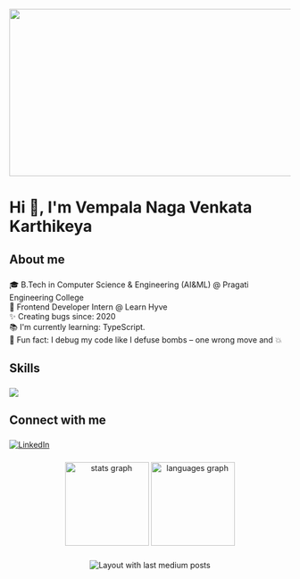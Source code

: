 <br clear="both">

<div align="center">
  <img height="300" width="800" src="https://user-images.githubusercontent.com/74038190/213910845-af37a709-8995-40d6-be59-724526e3c3d7.gif" />
</div>

###

<h1 align="left">Hi 👋, I'm Vempala Naga Venkata Karthikeya</h1>

###

<h2 align="left">About me</h2>

###

<p align="left">
🎓 B.Tech in Computer Science & Engineering (AI&ML) @ Pragati Engineering College<br>
💼 Frontend Developer Intern @ Learn Hyve<br>
✨ Creating bugs since: 2020<br>
📚 I'm currently learning: TypeScript.<br>
🎲 Fun fact: I debug my code like I defuse bombs – one wrong move and 💥
</p>

###

<h2 align="left">Skills</h2>

###

<div align="left">
  <img src="https://skillicons.dev/icons?i=js,ts,react,nodejs,express,mongodb,mysql,html,css,tailwind,cpp,python,docker,git" />
</div>

###

<h2 align="left">Connect with me</h2>

###

<div align="left">
  <a href="https://www.linkedin.com/in/vempalakarthikeya/" target="_blank">
    <img src="https://img.shields.io/badge/LinkedIn-0077B5?style=for-the-badge&logo=linkedin&logoColor=white" alt="LinkedIn" />
  </a>
</div>

###

<div align="center">
  <img src="https://github-readme-stats.vercel.app/api?username=carthick0&hide_title=false&hide_rank=false&show_icons=true&include_all_commits=true&count_private=true&disable_animations=false&theme=dracula&locale=en&hide_border=false&order=1" height="150" alt="stats graph" />
  <img src="https://github-readme-stats.vercel.app/api/top-langs?username=carthick0&locale=en&hide_title=false&layout=compact&card_width=320&langs_count=5&theme=dracula&hide_border=false&order=2" height="150" alt="languages graph" />
</div>

###

<div align="center">
  <img src="https://github-read-medium-git-main.pahlevikun.vercel.app/latest?limit=4" alt="Layout with last medium posts" />
</div>
